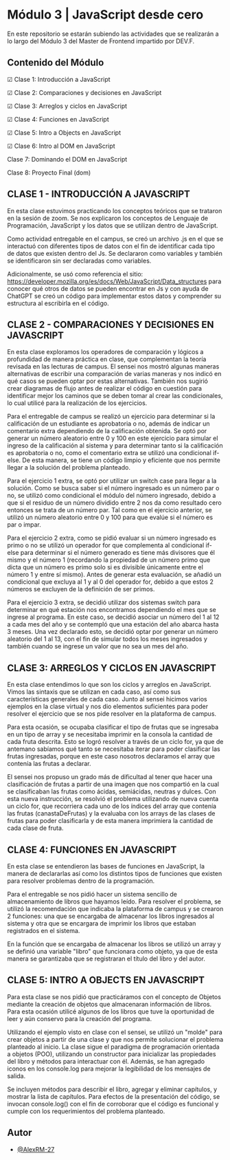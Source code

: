 # Módulo 3 | JavaScript desde cero

En este repositorio se estarán subiendo las actividades que se realizarán a lo largo del Módulo 3 del Master de Frontend impartido por DEV.F.



## Contenido del Módulo

☑ Clase 1: Introducción a JavaScript

☑ Clase 2: Comparaciones y decisiones en JavaScript

☑ Clase 3: Arreglos y ciclos en JavaScript

☑ Clase 4: Funciones en JavaScript

☑ Clase 5: Intro a Objects en JavaScript

☑ Clase 6: Intro al DOM en JavaScript

Clase 7: Dominando el DOM en JavaScript

Clase 8: Proyecto Final (dom)


## CLASE 1 - INTRODUCCIÓN A JAVASCRIPT

En esta clase estuvimos practicando los conceptos teóricos que se trataron en la sesión de zoom. Se nos explicaron los conceptos de Lenguaje de Programación, JavaScript y los datos que se utilizan dentro de JavaScript.

Como actividad entregable en el campus, se creó un archivo .js en el que se interactuó con diferentes tipos de datos con el fin de identificar cada tipo de datos que existen dentro del Js. Se declararon como variables y también se identificaron sin ser declaradas como variables.

Adicionalmente, se usó como referencia el sitio: https://developer.mozilla.org/es/docs/Web/JavaScript/Data_structures para conocer qué otros de datos se pueden encontrar en Js y con ayuda de ChatGPT se creó un código para implementar estos datos y comprender su estructura al escribirla en el código.


## CLASE 2 - COMPARACIONES Y DECISIONES EN JAVASCRIPT

En esta clase exploramos los operadores de comparación y lógicos a profundidad de manera práctica en clase, que complementan la teoría revisada en las lecturas de campus. El sensei nos mostró algunas maneras alternativas de escribir una comparación de varias maneras y nos indicó en qué casos se pueden optar por estas alternativas. También nos sugirió crear diagramas de flujo antes de realizar el código en cuestión para identificar mejor los caminos que se deben tomar al crear las condicionales, lo cual utilicé para la realización de los ejercicios.

Para el entregable de campus se realizó un ejercicio para determinar si la calificación de un estudiante es aprobatoria o no, además de indicar un comentario extra dependiendo de la calificación obtenida. Se optó por generar un número aleatorio entre 0 y 100 en este ejercicio para simular el ingreso de la calificación al sistema y para determinar tanto si la calificación es aprobatoria o no, como el comentario extra se utilizó una condicional if-else. De esta manera, se tiene un código limpio y eficiente que nos permite llegar a la solución del problema planteado.

Para el ejercicio 1 extra, se optó por utilizar un switch case para llegar a la solución. Como se busca saber si el número ingresado es un número par o no, se utilizó como condicional el módulo del número ingresado, debido a que si el residuo de un número dividido entre 2 nos da como resultado cero entonces se trata de un número par. Tal como en el ejercicio anterior, se utilizó un número aleatorio entre 0 y 100 para que evalúe si el número es par o impar.

Para el ejercicio 2 extra, como se pidió evaluar si un número ingresado es primo o no se utilizó un operador for que complementa al condicional if-else para determinar si el número generado es tiene más divisores que él mismo y el número 1 (recordando la propiedad de un número primo que dicta que un número es primo solo si es divisible únicamente entre el número 1 y entre sí mismo). Antes de generar esta evaluación, se añadió un condicional que excluya al 1 y al 0 del operador for, debido a que estos 2 números se excluyen de la definición de ser primos.

Para el ejercicio 3 extra, se decidió utilizar dos sistemas switch para determinar en qué estación nos encontramos dependiendo el mes que se ingrese al programa. En este caso, se decidió asociar un número del 1 al 12 a cada mes del año y se contempló que una estación del año abarca hasta 3 meses. Una vez declarado esto, se decidió optar por generar un número aleatorio del 1 al 13, con el fin de simular todos los meses ingresados y también cuando se ingrese un valor que no sea un mes del año.


## CLASE 3: ARREGLOS Y CICLOS EN JAVASCRIPT

En esta clase entendimos lo que son los ciclos y arreglos en JavaScript. Vimos las sintaxis que se utilizan en cada caso, así como sus características generales de cada caso. Junto al sensei hicimos varios ejemplos en la clase virtual y nos dio elementos suficientes para poder resolver el ejercicio que se nos pide resolver en la plataforma de campus.

Para esta ocasión, se ocupaba clasificar el tipo de frutas que se ingresaba en un tipo de array y se necesitaba imprimir en la consola la cantidad de cada fruta descrita. Esto se logró resolver a través de un ciclo for, ya que de antemano sabíamos qué tanto se necesitaba iterar para poder clasificar las frutas ingresadas, porque en este caso nosotros declaramos el array que contenía las frutas a declarar.

El sensei nos propuso un grado más de dificultad al tener que hacer una clasificación de frutas a partir de una imagen que nos compartió en la cual se clasificaban las frutas como ácidas, semiácidas, neutras y dulces. Con esta nueva instrucción, se resolvió el problema utilizando de nueva cuenta un ciclo for, que recorriera cada uno de los índices del array que contenía las frutas (canastaDeFrutas) y la evaluaba con los arrays de las clases de frutas para poder clasificarla y de esta manera imprimiera la cantidad de cada clase de fruta.


## CLASE 4: FUNCIONES EN JAVASCRIPT

En esta clase se entendieron las bases de funciones en JavaScript, la manera de declararlas así como los distintos tipos de funciones que existen para resolver problemas dentro de la programación.

Para el entregable se nos pidió hacer un sistema sencillo de almacenamiento de libros que hayamos leído. Para resolver el problema, se utilizó la recomendación que indicaba la plataforma de campus y se crearon 2 funciones: una que se encargaba de almacenar los libros ingresados al sistema y otra que se encargara de imprimir los libros que estaban registrados en el sistema. 

En la función que se encargaba de almacenar los libros se utilizó un array y se definió una variable "libro" que funcionara como objeto, ya que de esta manera se garantizaba que se registraran el título del libro y del autor.


## CLASE 5: INTRO A OBJECTS EN JAVASCRIPT

Para esta clase se nos pidió que practicáramos con el concepto de Objetos mediante la creación de objetos que almacenaran información de libros. Para esta ocasión utilicé algunos de los libros que tuve la oportunidad de leer y aún conservo para la creación del programa.

Utilizando el ejemplo visto en clase con el sensei, se utilizó un "molde" para crear objetos a partir de una clase y que nos permite solucionar el problema planteado al inicio.  La clase sigue el paradigma de programación orientada a objetos (POO), utilizando un constructor para inicializar las propiedades del libro y métodos para interactuar con él. Además, se han agregado iconos en los console.log para mejorar la legibilidad de los mensajes de salida.

Se incluyen métodos para describir el libro, agregar y eliminar capítulos, y mostrar la lista de capítulos. Para efectos de la presentación del código, se invocan console.log() con el fin de corroborar que el código es funcional y cumple con los requerimientos del problema planteado.


## Autor

- [@AlexRM-27](https://www.github.com/AlexRM-27)

